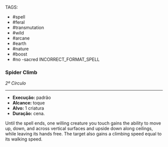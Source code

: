 TAGS:
- #spell
- #feral
- #transmutation
- #wild
- #arcane
- #earth
- #nature
- #boost
- #no
-sacred 
INCORRECT_FORMAT_SPELL
### Spider Climb
*2º Círculo*
___
- **Execução:** padrão
- **Alcance:** toque
- **Alvo:** 1 criatura
- **Duração:** cena.

Until the spell ends, one willing creature you touch gains the ability to move up, down, and across vertical surfaces and upside down along ceilings, while leaving its hands free. The target also gains a climbing speed equal to its walking speed.
